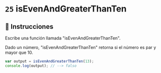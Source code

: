 # `25` isEvenAndGreaterThanTen

## 📝 Instrucciones

Escribe una función llamada "isEvenAndGreaterThanTen".

Dado un número, "isEvenAndGreaterThanTen" retorna si el número es par y mayor que 10.


```Javascript
var output = isEvenAndGreaterThanTen(13);
console.log(output); // --> falso
```